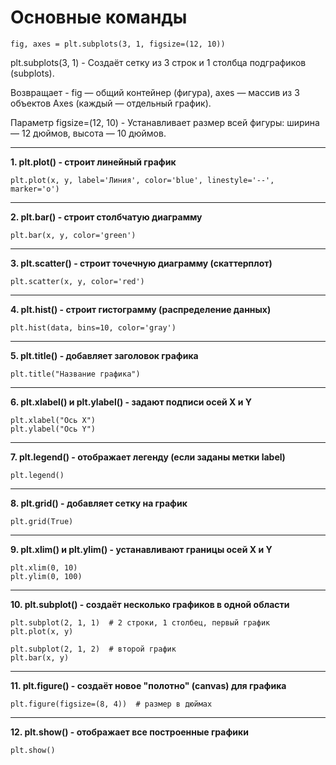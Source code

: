 # **Основные команды**

`fig, axes = plt.subplots(3, 1, figsize=(12, 10))`

plt.subplots(3, 1) - Создаёт сетку из 3 строк и 1 столбца подграфиков (subplots).

Возвращает - fig — общий контейнер (фигура), axes — массив из 3 объектов Axes (каждый — отдельный график).

Параметр figsize=(12, 10) - Устанавливает размер всей фигуры: ширина — 12 дюймов, высота — 10 дюймов.

------------------------------------------------

**1. plt.plot() - строит линейный график**

`plt.plot(x, y, label='Линия', color='blue', linestyle='--', marker='o')`

------------------------------------------------

**2. plt.bar() - строит столбчатую диаграмму**

`plt.bar(x, y, color='green')`

------------------------------------------------

**3. plt.scatter() - строит точечную диаграмму (скаттерплот)**

`plt.scatter(x, y, color='red')`

------------------------------------------------

**4. plt.hist() - строит гистограмму (распределение данных)**

`plt.hist(data, bins=10, color='gray')`

------------------------------------------------

**5. plt.title() - добавляет заголовок графика**

`plt.title("Название графика")`

------------------------------------------------

**6. plt.xlabel() и plt.ylabel() - задают подписи осей X и Y**

```
plt.xlabel("Ось X")
plt.ylabel("Ось Y")
```

------------------------------------------------

**7. plt.legend() - отображает легенду (если заданы метки label)**

`plt.legend()`

------------------------------------------------

**8. plt.grid() - добавляет сетку на график**

`plt.grid(True)`

------------------------------------------------

**9. plt.xlim() и plt.ylim() - устанавливают границы осей X и Y**

```
plt.xlim(0, 10)
plt.ylim(0, 100)
```

------------------------------------------------

**10. plt.subplot() - создаёт несколько графиков в одной области**

```
plt.subplot(2, 1, 1)  # 2 строки, 1 столбец, первый график
plt.plot(x, y)

plt.subplot(2, 1, 2)  # второй график
plt.bar(x, y)
```

------------------------------------------------

**11. plt.figure() - создаёт новое "полотно" (canvas) для графика**

`plt.figure(figsize=(8, 4))  # размер в дюймах`

------------------------------------------------

**12. plt.show() - отображает все построенные графики**

`plt.show()`

